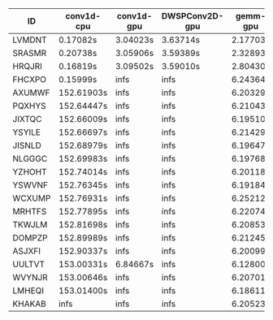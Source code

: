 |ID|conv1d-cpu|conv1d-gpu|DWSPConv2D-gpu|gemm-gpu|avg|
|-|-|-|-|-|-|
|LVMDNT|0.17082s|3.04023s|3.63714s|2.17703s|2.25631s|
|SRASMR|0.20738s|3.05906s|3.59389s|2.32893s|2.29731s|
|HRQJRI|0.16819s|3.09502s|3.59010s|2.80430s|2.41440s|
|FHCXPO|0.15999s|infs|infs|6.24364s|infs|
|AXUMWF|152.61903s|infs|infs|6.20329s|infs|
|PQXHYS|152.64447s|infs|infs|6.21043s|infs|
|JIXTQC|152.66009s|infs|infs|6.19510s|infs|
|YSYILE|152.66697s|infs|infs|6.21429s|infs|
|JISNLD|152.68979s|infs|infs|6.19647s|infs|
|NLGGGC|152.69983s|infs|infs|6.19768s|infs|
|YZHOHT|152.74014s|infs|infs|6.20118s|infs|
|YSWVNF|152.76345s|infs|infs|6.19184s|infs|
|WCXUMP|152.76931s|infs|infs|6.25212s|infs|
|MRHTFS|152.77895s|infs|infs|6.22074s|infs|
|TKWJLM|152.81698s|infs|infs|6.20853s|infs|
|DOMPZP|152.89989s|infs|infs|6.21245s|infs|
|ASJXFI|152.90337s|infs|infs|6.20099s|infs|
|UULTVT|153.00331s|6.84667s|infs|6.12800s|infs|
|WVYNJR|153.00646s|infs|infs|6.20701s|infs|
|LMHEQI|153.01400s|infs|infs|6.18611s|infs|
|KHAKAB|infs|infs|infs|6.20523s|infs|
